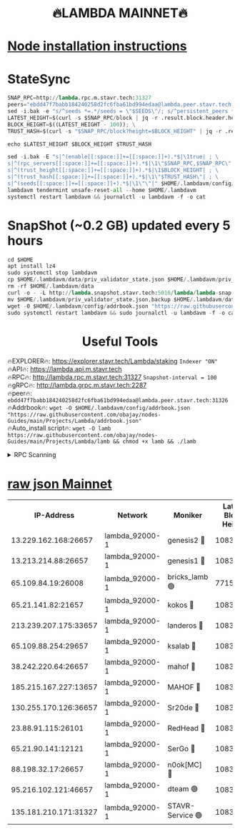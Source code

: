 <h1 align="center"> 🔥LAMBDA MAINNET🔥</h1>


[Node installation instructions](https://github.com/obajay/nodes-Guides/tree/main/Projects/Lambda)
=


# StateSync
```python
SNAP_RPC=http://lambda.rpc.m.stavr.tech:31327
peers="ebdd47f7babb184240258d2fc6fba61bd994edaa@lambda.peer.stavr.tech:31326" 
sed -i.bak -e "s/^seeds *=.*/seeds = \"$SEEDS\"/; s/^persistent_peers *=.*/persistent_peers = \"$PEERS\"/" $HOME/.lambdavm/config/config.toml
LATEST_HEIGHT=$(curl -s $SNAP_RPC/block | jq -r .result.block.header.height); \
BLOCK_HEIGHT=$((LATEST_HEIGHT - 100)); \
TRUST_HASH=$(curl -s "$SNAP_RPC/block?height=$BLOCK_HEIGHT" | jq -r .result.block_id.hash)

echo $LATEST_HEIGHT $BLOCK_HEIGHT $TRUST_HASH

sed -i.bak -E "s|^(enable[[:space:]]+=[[:space:]]+).*$|\1true| ; \
s|^(rpc_servers[[:space:]]+=[[:space:]]+).*$|\1\"$SNAP_RPC,$SNAP_RPC\"| ; \
s|^(trust_height[[:space:]]+=[[:space:]]+).*$|\1$BLOCK_HEIGHT| ; \
s|^(trust_hash[[:space:]]+=[[:space:]]+).*$|\1\"$TRUST_HASH\"| ; \
s|^(seeds[[:space:]]+=[[:space:]]+).*$|\1\"\"|" $HOME/.lambdavm/config/config.toml
lambdavm tendermint unsafe-reset-all --home $HOME/.lambdavm
systemctl restart lambdavm && journalctl -u lambdavm -f -o cat

```
# SnapShot (~0.2 GB) updated every 5 hours
```python
cd $HOME
apt install lz4
sudo systemctl stop lambdavm
cp $HOME/.lambdavm/data/priv_validator_state.json $HOME/.lambdavm/priv_validator_state.json.backup
rm -rf $HOME/.lambdavm/data
curl -o - -L http://lambda.snapshot.stavr.tech:5016/lambda/lambda-snap.tar.lz4 | lz4 -c -d - | tar -x -C $HOME/.lambdavm --strip-components 2
mv $HOME/.lambdavm/priv_validator_state.json.backup $HOME/.lambdavm/data/priv_validator_state.json
wget -O $HOME/.lambdavm/config/addrbook.json "https://raw.githubusercontent.com/obajay/nodes-Guides/main/Projects/Lambda/addrbook.json"
sudo systemctl restart lambdavm && sudo journalctl -u lambdavm -f -o cat
```
 <h1 align="center"> Useful Tools</h1>

🔥EXPLORER🔥:      https://explorer.stavr.tech/Lambda/staking	        `Indexer "ON"` \
🔥API🔥: 			 		 https://lambda.api.m.stavr.tech \
🔥RPC🔥:           http://lambda.rpc.m.stavr.tech:31327	              `Snapshot-interval = 100` \
🔥gRPC🔥:          http://lambda.grpc.m.stavr.tech:2287 \
🔥peer🔥:					 `ebdd47f7babb184240258d2fc6fba61bd994edaa@lambda.peer.stavr.tech:31326` \
🔥Addrbook🔥:    ```wget -O $HOME/.lambdavm/config/addrbook.json "https://raw.githubusercontent.com/obajay/nodes-Guides/main/Projects/Lambda/addrbook.json"``` \
🔥Auto_install script🔥: ```wget -O lamb https://raw.githubusercontent.com/obajay/nodes-Guides/main/Projects/Lambda/lamb && chmod +x lamb && ./lamb```


<details>
<summary>RPC Scanning</summary>

<h2 align="center"> We scan nodes in real time every 4 hours. And we provide the final result of RPC endpoints.
We cannot influence the operation of these nodes in any way. </h2>


```python
If Voting Power is higher than 0 --> then the Node is a validator of the network and may be subject to attack and be a potential threat to the chain.
```
```python
We marked such validators with a red symbol
```

</details>

[raw json Mainnet](https://rpc-check.lambm.stavr.tech/lambm/rpc-lambm-result.json)
=


<table><tr><th>IP-Address</th><th>Network</th><th>Moniker</th><th>Latest Block Height</th><th>Earliest Block Height</th><th>Catching Up</th><th>Tx Index</th><th>Voting Power</th><th>Scan Time</th></tr><tr><td>13.229.162.168:26657</td><td>lambda_92000-1</td><td>genesis2 🔴</td><td>10836479</td><td>1</td><td>False</td><td>on</td><td>16647211</td><td>2023-12-30T05:06:20.393040955UTC</td></tr><tr><td>13.213.214.88:26657</td><td>lambda_92000-1</td><td>genesis1 🔴</td><td>10836480</td><td>1</td><td>False</td><td>on</td><td>107835</td><td>2023-12-30T05:06:24.679754262UTC</td></tr><tr><td>65.109.84.19:26008</td><td>lambda_92000-1</td><td>bricks_lamb 🟢</td><td>7715743</td><td>7581001</td><td>False</td><td>on</td><td>0</td><td>2023-12-30T05:06:34.083027561UTC</td></tr><tr><td>65.21.141.82:21657</td><td>lambda_92000-1</td><td>kokos 🔴</td><td>10836480</td><td>7716001</td><td>False</td><td>off</td><td>546765</td><td>2023-12-30T05:06:27.041903392UTC</td></tr><tr><td>213.239.207.175:33657</td><td>lambda_92000-1</td><td>landeros 🔴</td><td>10836477</td><td>8136001</td><td>False</td><td>off</td><td>1251501</td><td>2023-12-30T05:06:14.726150878UTC</td></tr><tr><td>65.109.88.254:29657</td><td>lambda_92000-1</td><td>ksalab 🔴</td><td>10836480</td><td>8715001</td><td>False</td><td>on</td><td>504732</td><td>2023-12-30T05:06:30.363615813UTC</td></tr><tr><td>38.242.220.64:26657</td><td>lambda_92000-1</td><td>mahof 🔴</td><td>10836476</td><td>10131001</td><td>False</td><td>off</td><td>770350</td><td>2023-12-30T05:06:07.828960976UTC</td></tr><tr><td>185.215.167.227:13657</td><td>lambda_92000-1</td><td>MAHOF 🔴</td><td>10836480</td><td>10134001</td><td>False</td><td>on</td><td>2051510</td><td>2023-12-30T05:06:23.711534503UTC</td></tr><tr><td>130.255.170.126:36657</td><td>lambda_92000-1</td><td>Sr20de 🔴</td><td>10836477</td><td>10715001</td><td>False</td><td>off</td><td>671452</td><td>2023-12-30T05:06:15.400178838UTC</td></tr><tr><td>23.88.91.115:26101</td><td>lambda_92000-1</td><td>RedHead 🔴</td><td>10836477</td><td>10736477</td><td>False</td><td>off</td><td>553202</td><td>2023-12-30T05:06:14.988953306UTC</td></tr><tr><td>65.21.90.141:12121</td><td>lambda_92000-1</td><td>SerGo 🔴</td><td>10836481</td><td>10736481</td><td>False</td><td>off</td><td>10581753</td><td>2023-12-30T05:06:30.689962437UTC</td></tr><tr><td>88.198.32.17:26657</td><td>lambda_92000-1</td><td>n0ok[MC] 🔴</td><td>10836481</td><td>10736481</td><td>False</td><td>off</td><td>1578630</td><td>2023-12-30T05:06:33.717588368UTC</td></tr><tr><td>95.216.102.121:46657</td><td>lambda_92000-1</td><td>dteam 🟢</td><td>10836480</td><td>10829401</td><td>False</td><td>off</td><td>0</td><td>2023-12-30T05:06:29.931355652UTC</td></tr><tr><td>135.181.210.171:31327</td><td>lambda_92000-1</td><td>STAVR-Service 🟢</td><td>10836480</td><td>10834001</td><td>False</td><td>on</td><td>0</td><td>2023-12-30T05:06:29.503588023UTC</td></tr></table>
